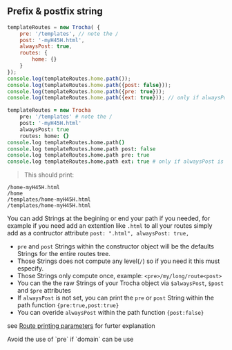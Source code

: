 ## Prefix & postfix string
```javascript
templateRoutes = new Trocha( {
	pre: '/templates', // note the /
	post: '-myH45H.html',
	alwaysPost: true,
	routes: {
		home: {}
	}
});
console.log(templateRoutes.home.path());
console.log(templateRoutes.home.path({post: false}));
console.log(templateRoutes.home.path({pre: true}));
console.log(templateRoutes.home.path({ext: true})); // only if alwaysPost is not set
```

```coffeescript
templateRoutes = new Trocha
	pre: '/templates' # note the /
	post: '-myH45H.html'
	alwaysPost: true
	routes: home: {}
console.log templateRoutes.home.path()
console.log templateRoutes.home.path post: false
console.log templateRoutes.home.path pre: true
console.log templateRoutes.home.path ext: true # only if alwaysPost is not set
```
> This should print:

```shell
/home-myH45H.html
/home
/templates/home-myH45H.html
/templates/home-myH45H.html
```

You can add Strings at the begining or end your path if you needed, for example if you need add an extention like `.html` to all your routes simply add as a contructor attribute `post: ".html", alwaysPost: true,`

* `pre` and `post` Strings within the constructor object will be the defaults Strings for the entire routes tree.
* Those Strings does not compute any level(`/`) so if you need it this must especify.
* Those Strings only compute once, example: `<pre>/my/long/route<post>`
* You can the the raw Strings of your Trocha object via `$alwaysPost`, `$post` and `$pre` attributes
* If `alwaysPost` is not set, you can print the `pre` or `post` String within the path function `{pre:true,post:true}`
* You can overide `alwaysPost` within the path function `{post:false}`

see [Route printing parameters](#204-route-printing-parameters) for furter explanation
<aside class="notice">
Avoid the use of `pre` if `domain` can be use
</aside>
